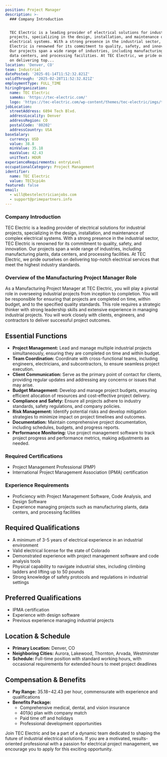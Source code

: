 ```yaml
---
position: Project Manager
description: >-
  ### Company Introduction


  TEC Electric is a leading provider of electrical solutions for industrial
  projects, specializing in the design, installation, and maintenance of complex
  electrical systems. With a strong presence in the industrial sector, TEC
  Electric is renowned for its commitment to quality, safety, and innovation.
  Our projects span a wide range of industries, including manufacturing plants,
  data centers, and processing facilities. At TEC Electric, we pride ourselves
  on delivering top...
location: 'Denver, CO'
team: Industrial
datePosted: '2025-01-14T11:52:32.821Z'
validThrough: '2025-02-28T11:52:32.821Z'
employmentType: FULL_TIME
hiringOrganization:
  name: TEC Electric
  sameAs: 'https://tec-electric.com/'
  logo: 'https://tec-electric.com/wp-content/themes/tec-electric/imgs/tec-logo.png'
jobLocation:
  streetAddress: 6894 Tech Blvd.
  addressLocality: Denver
  addressRegion: CO
  postalCode: '80202'
  addressCountry: USA
baseSalary:
  currency: USD
  value: 38.8
  minValue: 35.18
  maxValue: 42.43
  unitText: HOUR
experienceRequirements: entryLevel
occupationalCategory: Project Management
identifier:
  name: TEC Electric
  value: TEC5cpi4n
featured: false
email:
  - will@bestelectricianjobs.com
  - support@primepartners.info
---
```




### Company Introduction

TEC Electric is a leading provider of electrical solutions for industrial projects, specializing in the design, installation, and maintenance of complex electrical systems. With a strong presence in the industrial sector, TEC Electric is renowned for its commitment to quality, safety, and innovation. Our projects span a wide range of industries, including manufacturing plants, data centers, and processing facilities. At TEC Electric, we pride ourselves on delivering top-notch electrical services that meet the highest industry standards.

### Overview of the Manufacturing Project Manager Role

As a Manufacturing Project Manager at TEC Electric, you will play a pivotal role in overseeing industrial projects from inception to completion. You will be responsible for ensuring that projects are completed on time, within budget, and to the specified quality standards. This role requires a strategic thinker with strong leadership skills and extensive experience in managing industrial projects. You will work closely with clients, engineers, and contractors to deliver successful project outcomes.

## Essential Functions

- **Project Management:** Lead and manage multiple industrial projects simultaneously, ensuring they are completed on time and within budget.
- **Team Coordination:** Coordinate with cross-functional teams, including engineers, electricians, and subcontractors, to ensure seamless project execution.
- **Client Communication:** Serve as the primary point of contact for clients, providing regular updates and addressing any concerns or issues that may arise.
- **Budget Management:** Develop and manage project budgets, ensuring efficient allocation of resources and cost-effective project delivery.
- **Compliance and Safety:** Ensure all projects adhere to industry standards, safety regulations, and company policies.
- **Risk Management:** Identify potential risks and develop mitigation strategies to minimize impact on project timelines and outcomes.
- **Documentation:** Maintain comprehensive project documentation, including schedules, budgets, and progress reports.
- **Performance Monitoring:** Use project management software to track project progress and performance metrics, making adjustments as needed.

### Required Certifications

- Project Management Professional (PMP)
- International Project Management Association (IPMA) certification

### Experience Requirements

- Proficiency with Project Management Software, Code Analysis, and Design Software
- Experience managing projects such as manufacturing plants, data centers, and processing facilities

## Required Qualifications

- A minimum of 3-5 years of electrical experience in an industrial environment
- Valid electrical license for the state of Colorado
- Demonstrated experience with project management software and code analysis tools
- Physical capability to navigate industrial sites, including climbing ladders and lifting up to 50 pounds
- Strong knowledge of safety protocols and regulations in industrial settings

## Preferred Qualifications

- IPMA certification
- Experience with design software
- Previous experience managing industrial projects

## Location & Schedule

- **Primary Location:** Denver, CO
- **Neighboring Cities:** Aurora, Lakewood, Thornton, Arvada, Westminster
- **Schedule:** Full-time position with standard working hours, with occasional requirements for extended hours to meet project deadlines

## Compensation & Benefits

- **Pay Range:** $35.18-$42.43 per hour, commensurate with experience and qualifications
- **Benefits Package:**
  - Comprehensive medical, dental, and vision insurance
  - 401(k) plan with company match
  - Paid time off and holidays
  - Professional development opportunities

Join TEC Electric and be a part of a dynamic team dedicated to shaping the future of industrial electrical solutions. If you are a motivated, results-oriented professional with a passion for electrical project management, we encourage you to apply for this exciting opportunity.

